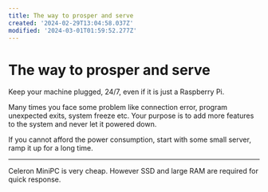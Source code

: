 ```yaml
---
title: The way to prosper and serve
created: '2024-02-29T13:04:58.037Z'
modified: '2024-03-01T01:59:52.277Z'
---
```


# The way to prosper and serve

Keep your machine plugged, 24/7, even if it is just a Raspberry Pi.

Many times you face some problem like connection error, program unexpected exits, system freeze etc. Your purpose is to add more features to the system and never let it powered down.

If you cannot afford the power consumption, start with some small server, ramp it up for a long time.

---

Celeron MiniPC is very cheap. However SSD and large RAM are required for quick response.
